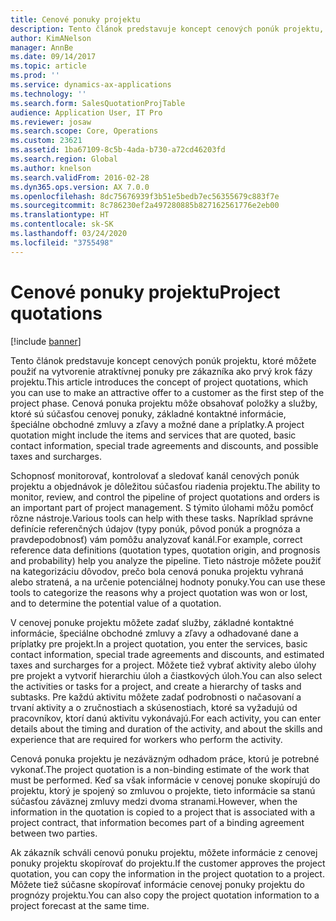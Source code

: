 ```yaml
---
title: Cenové ponuky projektu
description: Tento článok predstavuje koncept cenových ponúk projektu, ktoré môžete použiť na vytvorenie atraktívnej ponuky pre zákazníka ako prvý krok fázy projektu. Cenová ponuka projektu môže obsahovať položky a služby, ktoré sú súčasťou cenovej ponuky, základné kontaktné informácie, špeciálne obchodné zmluvy a zľavy a možné dane a príplatky.
author: KimANelson
manager: AnnBe
ms.date: 09/14/2017
ms.topic: article
ms.prod: ''
ms.service: dynamics-ax-applications
ms.technology: ''
ms.search.form: SalesQuotationProjTable
audience: Application User, IT Pro
ms.reviewer: josaw
ms.search.scope: Core, Operations
ms.custom: 23621
ms.assetid: 1ba67109-8c5b-4ada-b730-a72cd46203fd
ms.search.region: Global
ms.author: knelson
ms.search.validFrom: 2016-02-28
ms.dyn365.ops.version: AX 7.0.0
ms.openlocfilehash: 8dc75676939f3b51e5bedb7ec56355679c883f7e
ms.sourcegitcommit: 8c786230ef2a497280885b827162561776e2eb00
ms.translationtype: HT
ms.contentlocale: sk-SK
ms.lasthandoff: 03/24/2020
ms.locfileid: "3755498"
---
```

# <a name="project-quotations"></a><span data-ttu-id="b2301-104">Cenové ponuky projektu</span><span class="sxs-lookup"><span data-stu-id="b2301-104">Project quotations</span></span>

[!include [banner](../includes/banner.md)]

<span data-ttu-id="b2301-105">Tento článok predstavuje koncept cenových ponúk projektu, ktoré môžete použiť na vytvorenie atraktívnej ponuky pre zákazníka ako prvý krok fázy projektu.</span><span class="sxs-lookup"><span data-stu-id="b2301-105">This article introduces the concept of project quotations, which you can use to make an attractive offer to a customer as the first step of the project phase.</span></span> <span data-ttu-id="b2301-106">Cenová ponuka projektu môže obsahovať položky a služby, ktoré sú súčasťou cenovej ponuky, základné kontaktné informácie, špeciálne obchodné zmluvy a zľavy a možné dane a príplatky.</span><span class="sxs-lookup"><span data-stu-id="b2301-106">A project quotation might include the items and services that are quoted, basic contact information, special trade agreements and discounts, and possible taxes and surcharges.</span></span> 

<span data-ttu-id="b2301-107">Schopnosť monitorovať, kontrolovať a sledovať kanál cenových ponúk projektu a objednávok je dôležitou súčasťou riadenia projektu.</span><span class="sxs-lookup"><span data-stu-id="b2301-107">The ability to monitor, review, and control the pipeline of project quotations and orders is an important part of project management.</span></span> <span data-ttu-id="b2301-108">S týmito úlohami môžu pomôcť rôzne nástroje.</span><span class="sxs-lookup"><span data-stu-id="b2301-108">Various tools can help with these tasks.</span></span> <span data-ttu-id="b2301-109">Napríklad správne definície referenčných údajov (typy ponúk, pôvod ponúk a prognóza a pravdepodobnosť) vám pomôžu analyzovať kanál.</span><span class="sxs-lookup"><span data-stu-id="b2301-109">For example, correct reference data definitions (quotation types, quotation origin, and prognosis and probability) help you analyze the pipeline.</span></span> <span data-ttu-id="b2301-110">Tieto nástroje môžete použiť na kategorizáciu dôvodov, prečo bola cenová ponuka projektu vyhraná alebo stratená, a na určenie potenciálnej hodnoty ponuky.</span><span class="sxs-lookup"><span data-stu-id="b2301-110">You can use these tools to categorize the reasons why a project quotation was won or lost, and to determine the potential value of a quotation.</span></span> 

<span data-ttu-id="b2301-111">V cenovej ponuke projektu môžete zadať služby, základné kontaktné informácie, špeciálne obchodné zmluvy a zľavy a odhadované dane a príplatky pre projekt.</span><span class="sxs-lookup"><span data-stu-id="b2301-111">In a project quotation, you enter the services, basic contact information, special trade agreements and discounts, and estimated taxes and surcharges for a project.</span></span> <span data-ttu-id="b2301-112">Môžete tiež vybrať aktivity alebo úlohy pre projekt a vytvoriť hierarchiu úloh a čiastkových úloh.</span><span class="sxs-lookup"><span data-stu-id="b2301-112">You can also select the activities or tasks for a project, and create a hierarchy of tasks and subtasks.</span></span> <span data-ttu-id="b2301-113">Pre každú aktivitu môžete zadať podrobnosti o načasovaní a trvaní aktivity a o zručnostiach a skúsenostiach, ktoré sa vyžadujú od pracovníkov, ktorí danú aktivitu vykonávajú.</span><span class="sxs-lookup"><span data-stu-id="b2301-113">For each activity, you can enter details about the timing and duration of the activity, and about the skills and experience that are required for workers who perform the activity.</span></span> 

<span data-ttu-id="b2301-114">Cenová ponuka projektu je nezáväzným odhadom práce, ktorú je potrebné vykonať.</span><span class="sxs-lookup"><span data-stu-id="b2301-114">The project quotation is a non-binding estimate of the work that must be performed.</span></span> <span data-ttu-id="b2301-115">Keď sa však informácie v cenovej ponuke skopírujú do projektu, ktorý je spojený so zmluvou o projekte, tieto informácie sa stanú súčasťou záväznej zmluvy medzi dvoma stranami.</span><span class="sxs-lookup"><span data-stu-id="b2301-115">However, when the information in the quotation is copied to a project that is associated with a project contract, that information becomes part of a binding agreement between two parties.</span></span> 

<span data-ttu-id="b2301-116">Ak zákazník schváli cenovú ponuku projektu, môžete informácie z cenovej ponuky projektu skopírovať do projektu.</span><span class="sxs-lookup"><span data-stu-id="b2301-116">If the customer approves the project quotation, you can copy the information in the project quotation to a project.</span></span> <span data-ttu-id="b2301-117">Môžete tiež súčasne skopírovať informácie cenovej ponuky projektu do prognózy projektu.</span><span class="sxs-lookup"><span data-stu-id="b2301-117">You can also copy the project quotation information to a project forecast at the same time.</span></span>



